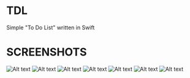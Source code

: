 TDL
===

Simple "To Do List" written in Swift

SCREENSHOTS
===


![Alt text](http://1.ii.gl/gEt8QNc6-.jpg?raw=true "Optional title")
![Alt text](http://1.ii.gl/fahy1wafo.jpg?raw=true "Optional title")
![Alt text](http://1.ii.gl/pvIiRKDPR.jpg?raw=true "Optional title")
![Alt text](http://1.ii.gl/RyEDkiibc.jpg?raw=true "Optional title")
![Alt text](http://1.ii.gl/QxFypE1QZ.jpg?raw=true "Optional title")
![Alt text](http://1.ii.gl/TnMTgH5n.jpg?raw=true "Optional title")
![Alt text](http://1.ii.gl/Cr5EweZF.jpg?raw=true "Optional title")

